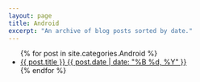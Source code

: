 ```yaml
---
layout: page
title: Android
excerpt: "An archive of blog posts sorted by date."
---
```


<ul class="post-list">
{% for post in site.categories.Android %} 
  <li><article><a href="{{ site.url }}{{ post.url }}">{{ post.title }} <span class="entry-date"><time datetime="{{ post.date | date_to_xmlschema }}">{{ post.date | date: "%B %d, %Y" }}</time></span></a></article></li>
{% endfor %}
</ul>
